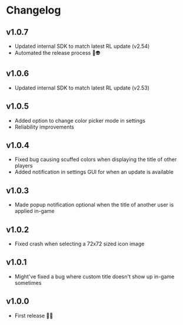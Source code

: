 # Changelog

## v1.0.7
- Updated internal SDK to match latest RL update (v2.54)
- Automated the release process 💨👽

## v1.0.6
- Updated internal SDK to match latest RL update (v2.53)

## v1.0.5
- Added option to change color picker mode in settings
- Reliability improvements

## v1.0.4
- Fixed bug causing scuffed colors when displaying the title of other players
- Added notification in settings GUI for when an update is available

## v1.0.3
- Made popup notification optional when the title of another user is applied in-game

## v1.0.2
- Fixed crash when selecting a 72x72 sized icon image

## v1.0.1
- Might've fixed a bug where custom title doesn't show up in-game sometimes

## v1.0.0
- First release 🥳🔥